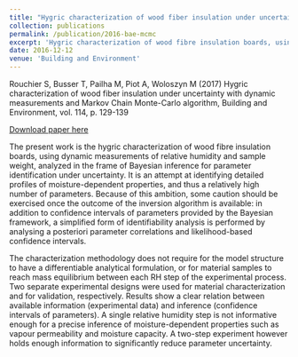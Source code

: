 ```yaml
---
title: "Hygric characterization of wood fiber insulation under uncertainty with dynamic measurements and Markov Chain Monte-Carlo algorithm"
collection: publications
permalink: /publication/2016-bae-mcmc
excerpt: 'Hygric characterization of wood fibre insulation boards, using dynamic measurements of relative humidity and sample weight, analyzed in the frame of Bayesian inference for parameter identification under uncertainty.'
date: 2016-12-12
venue: 'Building and Environment'
---
```


Rouchier S, Busser T, Pailha M, Piot A, Woloszyn M (2017) Hygric characterization of wood fiber insulation under uncertainty with dynamic measurements and Markov Chain Monte-Carlo algorithm, Building and Environment, vol. 114, p. 129-139

[Download paper here](http://srouchier.github.io/files/2016-bae-mcmc.pdf)

The present work is the hygric characterization of wood fibre insulation boards, using dynamic measurements of relative humidity and sample weight, analyzed in the frame of Bayesian inference for parameter identification under uncertainty. It is an attempt at identifying detailed profiles of moisture-dependent properties, and thus a relatively high number of parameters. Because of this ambition, some caution should be exercised once the outcome of the inversion algorithm is available: in addition to confidence intervals of parameters provided by the Bayesian framework, a simplified form of identifiability analysis is performed by analysing a posteriori parameter correlations and likelihood-based confidence intervals.

The characterization methodology does not require for the model structure to have a differentiable analytical formulation, or for material samples to reach mass equilibrium between each RH step of the experimental process. Two separate experimental designs were used for material characterization and for validation, respectively. Results show a clear relation between available information (experimental data) and inference (confidence intervals of parameters). A single relative humidity step is not informative enough for a precise inference of moisture-dependent properties such as vapour permeability and moisture capacity. A two-step experiment however holds enough information to significantly reduce parameter uncertainty.
